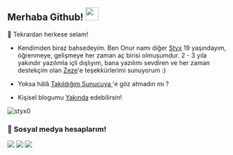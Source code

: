 
## Merhaba Github! <img src="https://raw.githubusercontent.com/iampavangandhi/iampavangandhi/master/gifs/Hi.gif" width="30px">


🎉 Tekrardan herkese selam!

- Kendimden biraz bahsedeyim. Ben Onur namı diğer [Styx](https://github.com/styx0) 19 yaşındayım, öğrenmeye, gelişmeye her zaman aç birisi olmuşumdur. 
2 - 3 yıla yakındır yazılımla içli dışlıyım, bana yazılımı sevdiren ve her zaman destekçim olan [Zeze](https://github.com/Zezejs)'e teşekkürlerimi sunuyorum :)
- Yoksa hâlâ [Takıldığım Sunucuya ](https://discord.com/invite/1937)'e göz atmadın mı ?

- Kişisel blogumu [Yakında](yakında) edebilirsin!

<img src="https://komarev.com/ghpvc/?username=styx0&label=Ziyaretçi%20Sayısı&color=552b75" alt="styx0" />

<h3>🌟 Sosyal medya hesaplarım!</h3>
<p align="left">
     <a href="https://instagram.com/styxcmm" target"blank_"><img src="https://img.shields.io/badge/INSTAGRAM%20-DC3175.svg?&style=for-the-badge&logo=instagram&logoColor=white"></a>
       <a href=https://www.twitch.tv/styxcm" target"blank_"><img src="https://img.shields.io/badge/Twitch-9146FF?style=for-the-badge&logo=twitch&logoColor=white"></a>
 <a href="https://open.spotify.com/user/kax6xkwljx2t69fdjsw1ycxpg?si=f5c323b2d7684593" target"blank_"><img src="https://img.shields.io/badge/Spotify%20-1ed760.svg?&style=for-the-badge&logo=spotify&logoColor=white"></a>
 

 

</p>
